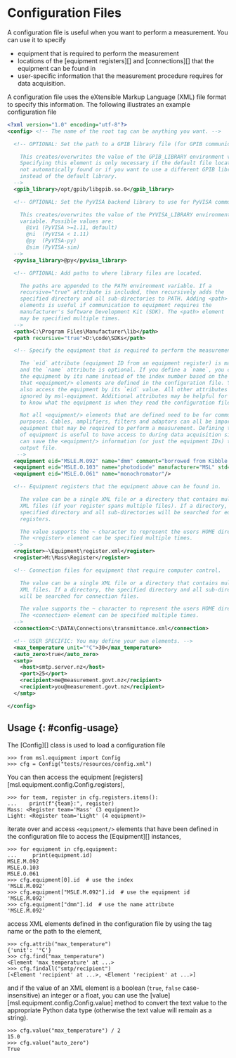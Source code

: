 # Configuration Files

A configuration file is useful when you want to perform a measurement. You can use it to specify

* equipment that is required to perform the measurement
* locations of the [equipment registers][] and [connections][] that the equipment can be found in
* user-specific information that the measurement procedure requires for data acquisition.

A configuration file uses the eXtensible Markup Language (XML) file format to specify this information. The following illustrates an example configuration file

```xml
<?xml version="1.0" encoding="utf-8"?>
<config> <!-- The name of the root tag can be anything you want. -->

  <!-- OPTIONAL: Set the path to a GPIB library file (for GPIB communication).

    This creates/overwrites the value of the GPIB_LIBRARY environment variable.
    Specifying this element is only necessary if the default file location is
    not automatically found or if you want to use a different GPIB library
    instead of the default library.
  -->
  <gpib_library>/opt/gpib/libgpib.so.0</gpib_library>

  <!-- OPTIONAL: Set the PyVISA backend library to use for PyVISA communication.

    This creates/overwrites the value of the PYVISA_LIBRARY environment
    variable. Possible values are:
      @ivi (PyVISA >=1.11, default)
      @ni  (PyVISA < 1.11)
      @py  (PyVISA-py)
      @sim (PyVISA-sim)
  -->
  <pyvisa_library>@py</pyvisa_library>

  <!-- OPTIONAL: Add paths to where library files are located.

    The paths are appended to the PATH environment variable. If a
    recursive="true" attribute is included, then recursively adds the
    specified directory and all sub-directories to PATH. Adding <path>
    elements is useful if communication to equipment requires the
    manufacturer's Software Development Kit (SDK). The <path> element
    may be specified multiple times.
  -->
  <path>C:\Program Files\Manufacturer\lib</path>
  <path recursive="true">D:\code\SDKs</path>

  <!-- Specify the equipment that is required to perform the measurement.

    The `eid` attribute (equipment ID from an equipment register) is mandatory,
    and the `name` attribute is optional. If you define a `name`, you can access
    the equipment by its name instead of the index number based on the order
    that <equipment/> elements are defined in the configuration file. You can
    also access the equipment by its `eid` value. All other attributes are
    ignored by msl-equipment. Additional attributes may be helpful for a person
    to know what the equipment is when they read the configuration file.

    Not all <equipment/> elements that are defined need to be for communication
    purposes. Cables, amplifiers, filters and adaptors can all be important
    equipment that may be required to perform a measurement. Defining this kind
    of equipment is useful to have access to during data acquisition since you
    can save the <equipment/> information (or just the equipment IDs) to the
    output file.
   -->
  <equipment eid="MSLE.M.092" name="dmm" comment="borrowed from Kibble lab"/>
  <equipment eid="MSLE.O.103" name="photodiode" manufacturer="MSL" std="B03"/>
  <equipment eid="MSLE.O.061" name="monochromator"/>

  <!-- Equipment registers that the equipment above can be found in.

    The value can be a single XML file or a directory that contains multiple
    XML files (if your register spans multiple files). If a directory, the
    specified directory and all sub-directories will be searched for equipment
    registers.

    The value supports the ~ character to represent the users HOME directory.
    The <register> element can be specified multiple times.
  -->
  <register>~\Equipment\register.xml</register>
  <register>M:\Mass\Register</register>

  <!-- Connection files for equipment that require computer control.

    The value can be a single XML file or a directory that contains multiple
    XML files. If a directory, the specified directory and all sub-directories
    will be searched for connection files.

    The value supports the ~ character to represent the users HOME directory.
    The <connection> element can be specified multiple times.
  -->
  <connection>C:\DATA\Connections\transmittance.xml</connection>

  <!-- USER SPECIFIC: You may define your own elements. -->
  <max_temperature unit="°C">30</max_temperature>
  <auto_zero>true</auto_zero>
  <smtp>
    <host>smtp.server.nz</host>
    <port>25</port>
    <recipient>me@measurement.govt.nz</recipient>
    <recipient>you@measurement.govt.nz</recipient>
  </smtp>

</config>
```

## Usage {: #config-usage}

The [Config][] class is used to load a configuration file

```pycon
>>> from msl.equipment import Config
>>> cfg = Config("tests/resources/config.xml")

```

You can then access the equipment [registers][msl.equipment.config.Config.registers],

```pycon
>>> for team, register in cfg.registers.items():
...    print(f"{team}:", register)
Mass: <Register team='Mass' (3 equipment)>
Light: <Register team='Light' (4 equipment)>

```

iterate over and access `<equipment/>` elements that have been defined in the configuration file to access the [Equipment][] instances,

```pycon
>>> for equipment in cfg.equipment:
...     print(equipment.id)
MSLE.M.092
MSLE.O.103
MSLE.O.061
>>> cfg.equipment[0].id  # use the index
'MSLE.M.092'
>>> cfg.equipment["MSLE.M.092"].id  # use the equipment id
'MSLE.M.092'
>>> cfg.equipment["dmm"].id  # use the name attribute
'MSLE.M.092'

```

access XML elements defined in the configuration file by using the tag name or the path to the element,

```pycon
>>> cfg.attrib("max_temperature")
{'unit': '°C'}
>>> cfg.find("max_temperature")
<Element 'max_temperature' at ...>
>>> cfg.findall("smtp/recipient")
[<Element 'recipient' at ...>, <Element 'recipient' at ...>]

```

and if the value of an XML element is a boolean (`true`, `false` case-insensitive) an integer or a float, you can use the [value][msl.equipment.config.Config.value] method to convert the text value to the appropriate Python data type (otherwise the text value will remain as a string).

```pycon
>>> cfg.value("max_temperature") / 2
15.0
>>> cfg.value("auto_zero")
True

```
